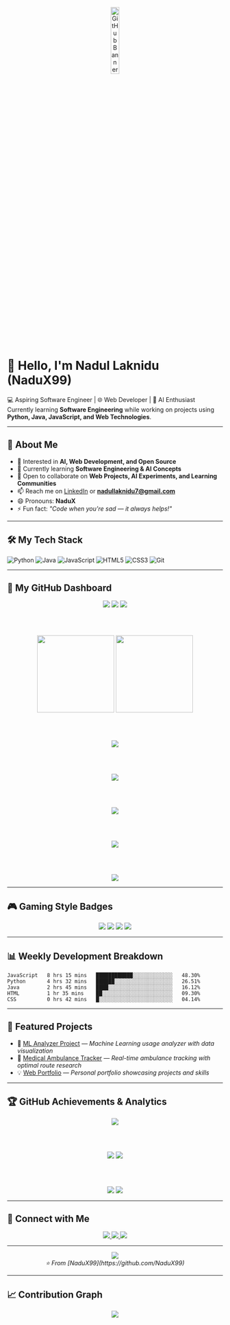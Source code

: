 <!-- GitHub Banner -->
<div align="center">
  <img src="https://github.com/user-attachments/assets/bd438c2c-8b88-4a65-bedc-362db9fe016f" width="20%" alt="GitHub Banner"/>
</div>

# 👋 Hello, I'm Nadul Laknidu (NaduX99)
💻 Aspiring Software Engineer | 🌐 Web Developer | 🤖 AI Enthusiast  
Currently learning **Software Engineering** while working on projects using **Python, Java, JavaScript, and Web Technologies**.

---

## 👀 About Me
- 🎯 Interested in **AI, Web Development, and Open Source**
- 🌱 Currently learning **Software Engineering & AI Concepts**
- 💬 Open to collaborate on **Web Projects, AI Experiments, and Learning Communities**
- 📫 Reach me on [LinkedIn](https://www.linkedin.com/in/nadul-laknidu-53a244357) or **nadullaknidu7@gmail.com**
- 😄 Pronouns: **NaduX**
- ⚡ Fun fact: *"Code when you're sad — it always helps!"*

---

## 🛠 My Tech Stack
![Python](https://img.shields.io/badge/-Python-05122A?style=flat&logo=python)
![Java](https://img.shields.io/badge/-Java-05122A?style=flat&logo=java)
![JavaScript](https://img.shields.io/badge/-JavaScript-05122A?style=flat&logo=javascript)
![HTML5](https://img.shields.io/badge/-HTML5-05122A?style=flat&logo=html5)
![CSS3](https://img.shields.io/badge/-CSS3-05122A?style=flat&logo=css3)
![Git](https://img.shields.io/badge/-Git-05122A?style=flat&logo=git)

---

## 🚀 My GitHub Dashboard
<div align="center">

<!-- Profile Stats -->
<img src="https://komarev.com/ghpvc/?username=NaduX99&label=Profile+Views&color=0e75b6&style=flat&labelColor=000000" />
<img src="https://img.shields.io/github/followers/NaduX99?label=Followers&style=flat&color=0e75b6&labelColor=000000" />
<img src="https://img.shields.io/github/stars/NaduX99?affiliations=OWNER%2CCOLLABORATOR&label=Total%20Stars&style=flat&color=0e75b6&labelColor=000000" />

<br><br>

<!-- GitHub Stats Cards -->
<img height="180em" src="https://github-readme-stats.vercel.app/api?username=NaduX99&show_icons=true&theme=tokyonight&include_all_commits=true&count_private=true&hide_border=true&border_radius=10" />
<img height="180em" src="https://github-readme-stats.vercel.app/api/top-langs/?username=NaduX99&layout=compact&theme=tokyonight&hide_border=true&langs_count=8&border_radius=10" />

<br><br>

<!-- GitHub Streak Stats -->
<img src="https://streak-stats.demolab.com/?user=NaduX99&theme=tokyonight&hide_border=true&border_radius=10&date_format=M+j%2C+Y" />

<br><br>

<!-- GitHub Activity Graph - Alternative -->
<img src="https://github-readme-activity-graph.vercel.app/graph?username=NaduX99&bg_color=0d1117&color=58a6ff&line=1f6feb&point=58a6ff&area=true&hide_border=true" />

<br><br>

<!-- GitHub Trophies -->
<img src="https://github-profile-trophy.vercel.app/?username=NaduX99&theme=darkhub&no-frame=true&no-bg=false&margin-w=4&row=2&column=4" />

<br><br>

<!-- Metrics Display -->
<img src="https://metrics.lecoq.io/NaduX99?template=classic&base.header=0&base.activity=0&base.community=0&base.repositories=0&base.metadata=0&languages=1&languages.limit=8&languages.sections=most-used&languages.colors=github&languages.threshold=0%25&languages.indepth=false&languages.analysis.timeout=15&languages.categories=markup%2C%20programming&languages.recent.categories=markup%2C%20programming&languages.recent.load=300&languages.recent.days=14&config.timezone=Asia%2FColombo" />

<br><br>

<!-- Additional Languages Stats -->
<img src="https://github-readme-stats.vercel.app/api/top-langs/?username=NaduX99&layout=compact&theme=dark&hide_border=true&langs_count=8&border_radius=10" />

</div>

---

## 🎮 Gaming Style Badges
<p align="center">
  <img src="https://img.shields.io/badge/⚡_POWER_LEVEL-9999-ff6b6b?style=for-the-badge&labelColor=000000" />
  <img src="https://img.shields.io/badge/🎯_STATUS-CODING-00d2ff?style=for-the-badge&labelColor=000000" />
  <img src="https://img.shields.io/badge/🔥_STREAK-ACTIVE-ff9f43?style=for-the-badge&labelColor=000000" />
  <img src="https://img.shields.io/badge/🏆_RANK-PRO_DEVELOPER-c44569?style=for-the-badge&labelColor=000000" />
</p>

---

## 📊 Weekly Development Breakdown
<!--START_SECTION:waka-->
```text
JavaScript   8 hrs 15 mins   ████████████░░░░░░░░░░░░░   48.30%
Python       4 hrs 32 mins   ██████░░░░░░░░░░░░░░░░░░░   26.51%
Java         2 hrs 45 mins   ████░░░░░░░░░░░░░░░░░░░░░   16.12%
HTML         1 hr 35 mins    ██░░░░░░░░░░░░░░░░░░░░░░░   09.30%
CSS          0 hrs 42 mins   █░░░░░░░░░░░░░░░░░░░░░░░░   04.14%
```
<!--END_SECTION:waka-->

---

## 🌟 Featured Projects
- 🔧 [ML Analyzer Project](https://github.com/NaduX99/project-one) — *Machine Learning usage analyzer with data visualization*
- 🚀 [Medical Ambulance Tracker](https://github.com/NaduX99/project-two) — *Real-time ambulance tracking with optimal route research*
- 💡 [Web Portfolio](https://github.com/NaduX99/portfolio) — *Personal portfolio showcasing projects and skills*

---

## 🏆 GitHub Achievements & Analytics
<div align="center">

<!-- Detailed Profile Cards -->
<img src="https://github-profile-summary-cards.vercel.app/api/cards/profile-details?username=NaduX99&theme=github_dark" />

<br><br>

<!-- Language and Commit Stats -->
<img src="https://github-profile-summary-cards.vercel.app/api/cards/repos-per-language?username=NaduX99&theme=github_dark" />
<img src="https://github-profile-summary-cards.vercel.app/api/cards/most-commit-language?username=NaduX99&theme=github_dark" />

<br><br>

<!-- General Stats and Productivity -->
<img src="https://github-profile-summary-cards.vercel.app/api/cards/stats?username=NaduX99&theme=github_dark" />
<img src="https://github-profile-summary-cards.vercel.app/api/cards/productive-time?username=NaduX99&theme=github_dark&utcOffset=5.5" />

</div>

---

## 🔗 Connect with Me
<p align="center">
  <a href="https://github.com/NaduX99">
    <img src="https://img.shields.io/badge/GitHub-100000?style=for-the-badge&logo=github&logoColor=white" />
  </a>
  <a href="https://www.linkedin.com/in/nadul-laknidu-53a244357">
    <img src="https://img.shields.io/badge/LinkedIn-0077B5?style=for-the-badge&logo=linkedin&logoColor=white" />
  </a>
  <a href="mailto:nadullaknidu7@gmail.com">
    <img src="https://img.shields.io/badge/Gmail-D14836?style=for-the-badge&logo=gmail&logoColor=white" />
  </a>
</p>

---

<p align="center">
  <img src="https://komarev.com/ghpvc/?username=NaduX99&label=PROFILE+VIEWS&color=brightgreen&style=for-the-badge" />
  <br>
  <i>⭐ From [NaduX99](https://github.com/NaduX99)</i>
</p>

---

## 📈 Contribution Graph
<p align="center">
  <img src="https://github-readme-stats.vercel.app/api?username=NaduX99&show_icons=true&theme=tokyonight&include_all_commits=true&count_private=true&hide_border=true&border_radius=10&custom_title=NaduX99's%20GitHub%20Stats" />
</p>